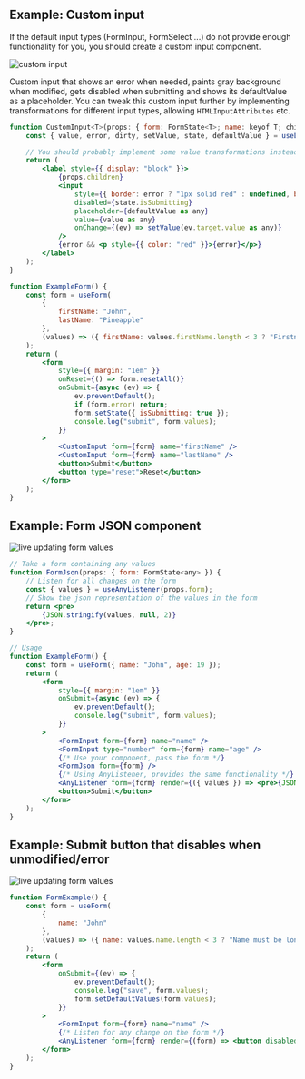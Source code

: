 ## Example: Custom input
If the default input types (FormInput, FormSelect ...) do not provide enough functionality for you, you should create a custom input component.

![custom input](https://raw.githubusercontent.com/wiki/CodeStix/typed-react-form/images/custominput.gif)

Custom input that shows an error when needed, paints gray background when modified, gets disabled when submitting and shows its defaultValue as a placeholder. You can tweak this custom input further by implementing transformations for different input types, allowing `HTMLInputAttributes` etc.

```jsx
function CustomInput<T>(props: { form: FormState<T>; name: keyof T; children?: React.ReactNode }) {
    const { value, error, dirty, setValue, state, defaultValue } = useListener(props.form, props.name);

    // You should probably implement some value transformations instead of using 'as any' (for number and date fields ...)
    return (
        <label style={{ display: "block" }}>
            {props.children}
            <input
                style={{ border: error ? "1px solid red" : undefined, background: dirty ? "#eee" : undefined }}
                disabled={state.isSubmitting}
                placeholder={defaultValue as any}
                value={value as any}
                onChange={(ev) => setValue(ev.target.value as any)}
            />
            {error && <p style={{ color: "red" }}>{error}</p>}
        </label>
    );
}

function ExampleForm() {
    const form = useForm(
        {
            firstName: "John",
            lastName: "Pineapple"
        },
        (values) => ({ firstName: values.firstName.length < 3 ? "Firstname must be longer!" : undefined }) // Example validator
    );
    return (
        <form
            style={{ margin: "1em" }}
            onReset={() => form.resetAll()}
            onSubmit={async (ev) => {
                ev.preventDefault();
                if (form.error) return;
                form.setState({ isSubmitting: true });
                console.log("submit", form.values);
            }}
        >
            <CustomInput form={form} name="firstName" />
            <CustomInput form={form} name="lastName" />
            <button>Submit</button>
            <button type="reset">Reset</button>
        </form>
    );
}
```

## Example: Form JSON component

![live updating form values](https://raw.githubusercontent.com/wiki/CodeStix/typed-react-form/images/jsoncomponent.gif)

```jsx
// Take a form containing any values
function FormJson(props: { form: FormState<any> }) {
    // Listen for all changes on the form
    const { values } = useAnyListener(props.form);
    // Show the json representation of the values in the form
    return <pre>
        {JSON.stringify(values, null, 2)}
    </pre>;
}

// Usage
function ExampleForm() {
    const form = useForm({ name: "John", age: 19 });
    return (
        <form
            style={{ margin: "1em" }}
            onSubmit={async (ev) => {
                ev.preventDefault();
                console.log("submit", form.values);
            }}
        >
            <FormInput form={form} name="name" />
            <FormInput type="number" form={form} name="age" />
            {/* Use your component, pass the form */}
            <FormJson form={form} />
            {/* Using AnyListener, provides the same functionality */}
            <AnyListener form={form} render={({ values }) => <pre>{JSON.stringify(values, null, 2)}</pre>} />
            <button>Submit</button>
        </form>
    );
}
```

## Example: Submit button that disables when unmodified/error

![live updating form values](https://raw.githubusercontent.com/wiki/CodeStix/typed-react-form/images/submitbutton.gif)

```jsx
function FormExample() {
    const form = useForm(
        {
            name: "John"
        },
        (values) => ({ name: values.name.length < 3 ? "Name must be longer" : undefined }) // Example validator
    );
    return (
        <form
            onSubmit={(ev) => {
                ev.preventDefault();
                console.log("save", form.values);
                form.setDefaultValues(form.values);
            }}
        >
            <FormInput form={form} name="name" />
            {/* Listen for any change on the form */}
            <AnyListener form={form} render={(form) => <button disabled={!form.dirty || form.error}>Save</button>} />
        </form>
    );
}
```